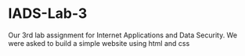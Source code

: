 # IADS-Lab-3
Our 3rd lab assignment for Internet Applications and Data Security.
We were asked to build a simple website using html and css

